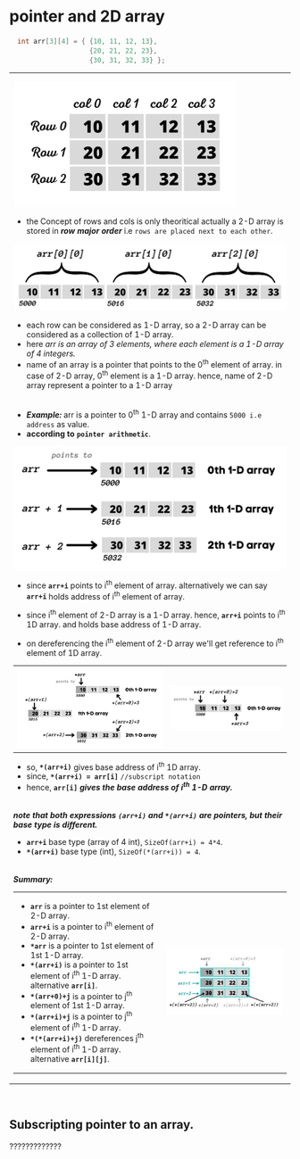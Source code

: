 # pointer and 2D array

```C
  int arr[3][4] = { {10, 11, 12, 13}, 
                    {20, 21, 22, 23}, 
                    {30, 31, 32, 33} };
```

<table>
<tr>
<td>

<a href="#"><img src="../images/row-and-col-wise-notation-of-2D-array.png" alt="row-and-col-wise-notation-of-2D-array" width="400vw"></a>

- the Concept of rows and cols is only theoritical actually a 2-D array is stored in ***row major order*** i.e ``rows are placed next to each other``.
 
<a href="#"><img src="../images/row-major-notation.png" alt="row-major-notation" width="650vw"></a>

- each row can be considered as 1-D array, so a 2-D array can be considered as a collection of 1-D array.
- here _arr is an array of 3 elements, where each element is a 1-D array of 4 integers._
- name of an array is a pointer that points to the 0<sup>th</sup> element of array. in case of 2-D array, 0<sup>th</sup> element is a 1-D array. hence, name of 2-D array represent a pointer to a 1-D array
  
</td>
</tr>
<tr>
<td>

- ***Example:*** arr is a pointer to 0<sup>th</sup> 1-D array and contains ``5000 i.e address`` as value.
- **according to ``pointer arithmetic``**.

<a href="#"><img src="../images/subscripting-array.png" alt="subscripting-array" width="600vw"></a>

- since **``arr+i``** points to i<sup>th</sup> element of array. alternatively we can say **``arr+i``** holds address of i<sup>th</sup> element of array. 
- since i<sup>th</sup> element of 2-D array is a 1-D array. hence, **``arr+i``** points to i<sup>th</sup> 1D array. and holds base address of 1-D array.

- on dereferencing the i<sup>th</sup> element of 2-D array we'll get reference to i<sup>th</sup> element of 1D array.

<!----begin--->
<table>
<tr>
<td>
<a href="#"><img src="../images/subscripting-1D-array-ie-element-of-2D-array.png.png" alt="subscripting-1D-array-ie-element-of-2D-array" width="520vw"></a>
</td>
<td>
<a href="#"><img src="../images/referencing-elements-of-1D-array-ie-element-of-2D-array.png" alt="referencing-elements-of-1D-array-ie-element-of-2D-array" width="400vw"></a>
</td>
</tr>
</table>
<!--------end---->
  
- so, **``*(arr+i)``** gives base address of i<sup>th</sup> 1D array.
- since, **``*(arr+i) = arr[i]``**  ``//subscript notation``
- hence, **``arr[i]`` *gives the base address of i<sup>th</sup> 1-D array.***
  
</td>
</tr>
<tr>
<td>

***note that both expressions ``(arr+i)`` and ``*(arr+i)`` are pointers, but their base type is different.***
- **``arr+i``** base type (array of 4 int), ``SizeOf(arr+i) = 4*4``.
- **``*(arr+i)``** base type (int), ``SizeOf(*(arr+i)) = 4``.

</td>
</tr>
<tr>
<td>
  
***Summary:***  

<!-----------begin------------>
<table>
<tr>
<td width="450vw">

- **``arr``** is a pointer to 1st element of 2-D array.
- **``arr+i``** is a pointer to i<sup>th</sup> element of 2-D array.
- **``*arr``** is a pointer to 1st element of 1st 1-D array.
- **``*(arr+i)``** is a pointer to 1st element of i<sup>th</sup> 1-D array. alternative **``arr[i]``**.
- **``*(arr+0)+j``** is a pointer to j<sup>th</sup> element of 1st 1-D array. 
- **``*(arr+i)+j``** is a pointer to j<sup>th</sup> element of i<sup>th</sup> 1-D array.
- **``*(*(arr+i)+j)``** dereferences j<sup>th</sup> element of i<sup>th</sup> 1-D array. alternative **``arr[i][j]``**.

</td>
<td width="500vw">
  
<a href="#"><img src="../images/subscripting_pointer_to_2D_array.png" alt="subscripting_pointer_to_2D_array"></a>

</td>
</tr>
</table>
<!-----------end------------>
</td>
</tr>
</table>

</br>

## Subscripting pointer to an array.
?????????????

